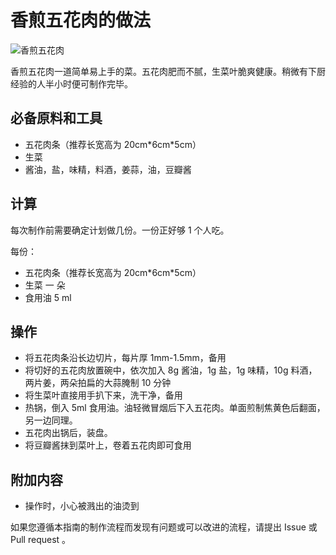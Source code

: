 # 香煎五花肉的做法

![香煎五花肉](./香煎五花肉.jpg)

香煎五花肉一道简单易上手的菜。五花肉肥而不腻，生菜叶脆爽健康。稍微有下厨经验的人半小时便可制作完毕。

## 必备原料和工具

- 五花肉条（推荐长宽高为 20cm\*6cm\*5cm）
- 生菜
- 酱油，盐，味精，料酒，姜蒜，油，豆瓣酱

## 计算

每次制作前需要确定计划做几份。一份正好够 1 个人吃。

每份：

- 五花肉条（推荐长宽高为 20cm\*6cm\*5cm）
- 生菜 一 朵
- 食用油 5 ml

## 操作

- 将五花肉条沿长边切片，每片厚 1mm-1.5mm，备用
- 将切好的五花肉放置碗中，依次加入 8g 酱油，1g 盐，1g 味精，10g 料酒，两片姜，两朵拍扁的大蒜腌制 10 分钟
- 将生菜叶直接用手扒下来，洗干净，备用
- 热锅，倒入 5ml 食用油。油轻微冒烟后下入五花肉。单面煎制焦黄色后翻面，另一边同理。
- 五花肉出锅后，装盘。
- 将豆瓣酱抹到菜叶上，卷着五花肉即可食用

## 附加内容

- 操作时，小心被溅出的油烫到

如果您遵循本指南的制作流程而发现有问题或可以改进的流程，请提出 Issue 或 Pull request 。
